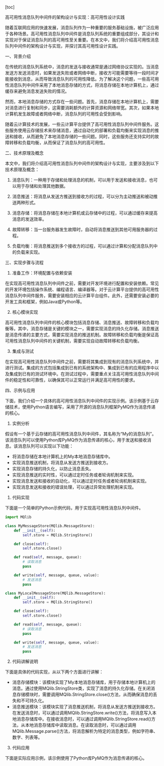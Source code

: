 
[toc]                    
                
                
高可用性消息队列中间件的架构设计与实现：高可用性设计实践

随着互联网应用的快速发展，消息队列作为一种重要的服务基础设施，被广泛应用于各种场景。高可用性消息队列中间件是消息队列系统的重要组成部分，其设计和实现对于保证消息队列的高可用性至关重要。在本文中，我们将介绍高可用性消息队列中间件的架构设计与实现，并探讨其高可用性设计实践。

一、背景介绍

在传统的消息队列系统中，消息的发送与接收通常是通过网络协议实现的。当消息发送方发送消息时，如果发送失败或者网络中断，接收方可能需要等待一段时间才能接收到消息，从而导致消息队列的可用性降低。为了解决这个问题，一些高可用性消息队列中间件采用了本地消息存储的方式，将消息存储在本地计算机上，通过缓存来避免消息发送失败的情况。

然而，本地消息存储的方式存在一些问题。首先，消息存储在本地计算机上，需要对消息进行复制和同步，这需要消耗额外的计算资源和网络带宽。其次，如果本地计算机发生故障或者网络中断，消息队列的可用性会受到影响。

随着云计算技术的发展，一些云计算平台提供了高可用性消息队列中间件服务。这些服务使用云存储技术来存储消息，通过自动化的部署和负载均衡来实现消息的推送和接收，从而避免了本地消息存储的一些问题。同时，这些服务还支持实时的故障转移和负载均衡，从而保证了消息队列的高可用性。

二、技术原理及概念

本文中，我们将介绍高可用性消息队列中间件的架构设计与实现，主要涉及到以下技术原理及概念：

1. 消息队列：一种用于存储和处理消息的机制，可以用于发送和接收消息，也可以用于存储和处理其他数据。

2. 消息推送：将消息从发送方推送到接收方的过程，可以分为主动推送和被动推送两种形式。

3. 消息存储：将消息存储在本地计算机或云存储中的过程，可以通过缓存来提高消息的发送效率。

4. 故障转移：当一台服务器发生故障时，自动将消息推送到其他可用服务器的过程。

5. 负载均衡：将消息推送到多个接收方的过程，可以通过计算和分配消息队列中的负载来实现。

三、实现步骤与流程

1. 准备工作：环境配置与依赖安装

在实现高可用性消息队列中间件之前，需要对开发环境进行配置和安装依赖。常见的开发环境包括操作系统、编程语言、编译器等。对于云计算平台提供的高可用性消息队列中间件服务，需要安装相应的云计算平台组件。此外，还需要安装必要的开发工具和框架，例如Java或Python等。

2. 核心模块实现

高可用性消息队列中间件的核心模块包括消息存储、消息推送、故障转移和负载均衡等。其中，消息存储是关键的模块之一，需要实现消息的持久化存储。消息推送是消息传递的主要方式，需要实现消息的推送机制。故障转移和负载均衡是保证高可用性消息队列中间件的关键机制，需要实现自动故障转移和负载均衡。

3. 集成与测试

在实现高可用性消息队列中间件之前，需要将其集成到现有的消息队列系统中，并进行测试。集成的方式包括集成到已有的系统架构中、集成到已有的应用程序中以及集成到已有的测试环境中。在测试过程中，需要重点关注高可用性消息队列中间件的稳定性和可靠性，以确保其可以正常运行并满足高可用性的要求。

四、示例与应用

下面，我们介绍一个具体的高可用性消息队列中间件的实现示例。该示例基于云存储技术，使用Python语言编写，采用了开源的消息队列框架PyMQ作为消息传递的核心。

1. 实例分析

假设有一个基于云存储的高可用性消息队列中间件，其名称为“My的消息队列”。该消息队列可以使用Python库PyMQ作为消息传递的核心，用于发送和接收消息。该消息队列可以实现以下功能：

* 将消息存储在本地计算机上的My本地消息存储库中。
* 实现消息推送机制，将消息从发送方推送到接收方。
* 实现消息存储的持久化，以防止消息丢失。
* 实现消息推送的实时性，可以通过定时任务或者轮询机制来实现。
* 实现消息发送和接收的自动化，可以通过定时任务或者轮询机制来实现。
* 实现消息发送和接收的错误处理，可以通过异常处理机制来实现。
1. 代码实现

下面是一个简单的Python示例代码，用于实现高可用性消息队列中间件。

```python
import MQlib

class MyMessageStore(MQlib.MessageStore):
    def __init__(self):
        self.store = MQlib.StringStore()

    def close(self):
        self.store.close()

    def read(self, message, queue):
        # 读取消息
        pass

    def write(self, message, queue, value):
        # 发送消息
        pass

class MyLocalMessageStore(MQlib.MessageStore):
    def __init__(self):
        self.store = MQlib.StringStore()

    def close(self):
        self.store.close()

    def read(self, message, queue):
        # 读取消息
        pass

    def write(self, message, queue, value):
        # 发送消息
        pass
```

2. 代码讲解说明

下面是具体的代码实现，从以下两个方面进行讲解：

* 消息存储模块：该模块实现了My本地消息存储库，用于存储本地计算机上的消息。通过使用MQlib.StringStore类，实现了消息的持久化存储。在关闭消息存储模块时，需要调用MQlib.StringStore.close()方法，从而确保消息的丢失和不可持久化。
* 消息推送模块：该模块实现了消息推送机制，将消息从发送方推送到接收方。在发送消息时，可以通过调用MQlib.StringStore.write()方法，将消息写入本地消息存储库中。在接收消息时，可以通过调用MQlib.StringStore.read()方法，从本地消息存储库中读取消息。在读取消息时，可以通过调用MQlib.Message.parse()方法，将消息解析为特定的消息类型，例如字符串、数字、列表等。
3. 代码应用

下面是实际应用示例，该示例使用了Python库PyMQ作为消息传递的核心。

